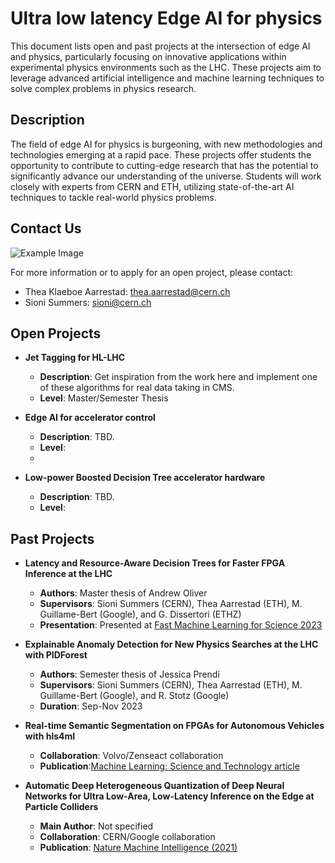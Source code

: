 # Ultra low latency Edge AI for physics

This document lists open and past projects at the intersection of edge AI and physics, particularly focusing on innovative applications within experimental physics environments such as the LHC. These projects aim to leverage advanced artificial intelligence and machine learning techniques to solve complex problems in physics research.

## Description

The field of edge AI for physics is burgeoning, with new methodologies and technologies emerging at a rapid pace. These projects offer students the opportunity to contribute to cutting-edge research that has the potential to significantly advance our understanding of the universe. Students will work closely with experts from CERN and ETH, utilizing state-of-the-art AI techniques to tackle real-world physics problems.

## Contact Us

![Example Image](https://raw.githubusercontent.com/username/repository/branch/images/example.png)

For more information or to apply for an open project, please contact:

- Thea Klaeboe Aarrestad: [thea.aarrestad@cern.ch](mailto:thea.aarrestad@cern.ch)
- Sioni Summers: [sioni@cern.ch](mailto:sioni@cern.ch)

## Open Projects

- **Jet Tagging for HL-LHC**
  - **Description**: Get inspiration from the work here and implement one of these algorithms for real data taking in CMS.
  - **Level**: Master/Semester Thesis

- **Edge AI for accelerator control**
  - **Description**: TBD.
  - **Level**:
  - 
- **Low-power Boosted Decision Tree accelerator hardware**
  - **Description**: TBD.
  - **Level**:
 

## Past Projects

- **Latency and Resource-Aware Decision Trees for Faster FPGA Inference at the LHC**
  - **Authors**: Master thesis of Andrew Oliver
  - **Supervisors**: Sioni Summers (CERN), Thea Aarrestad (ETH), M. Guillame-Bert (Google), and G. Dissertori (ETHZ)
  - **Presentation**: Presented at [Fast Machine Learning for Science 2023](https://indico.cern.ch/event/1283970/contributions/5554339/)

- **Explainable Anomaly Detection for New Physics Searches at the LHC with PIDForest**
  - **Authors**: Semester thesis of Jessica Prendi
  - **Supervisors**: Sioni Summers (CERN), Thea Aarrestad (ETH), M. Guillame-Bert (Google), and R. Stotz (Google)
  - **Duration**: Sep-Nov 2023
 
- **Real-time Semantic Segmentation on FPGAs for Autonomous Vehicles with hls4ml**
  - **Collaboration**: Volvo/Zenseact collaboration
  - **Publication**:[Machine Learning: Science and Technology article](https://iopscience.iop.org/article/10.1088/2632-2153/ac9cb5/meta)

- **Automatic Deep Heterogeneous Quantization of Deep Neural Networks for Ultra Low-Area, Low-Latency Inference on the Edge at Particle Colliders**
  - **Main Author**: Not specified
  - **Collaboration**: CERN/Google collaboration
  - **Publication**: [Nature Machine Intelligence (2021)](https://www.nature.com/articles/s42256-021-00356-5)



